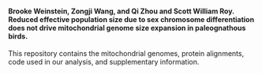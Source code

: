 #### Brooke Weinstein, Zongji Wang, and Qi Zhou and Scott William Roy. Reduced effective population size due to sex chromosome differentiation does not drive mitochondrial genome size expansion in paleognathous birds.

This repository contains the mitochondrial genomes, protein alignments, code used in our analysis, and supplementary information.
